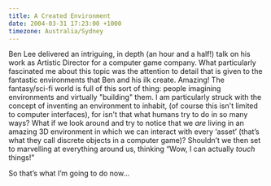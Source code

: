 ```yaml
---
title: A Created Environment
date: 2004-03-31 17:23:00 +1000
timezone: Australia/Sydney
---
```

Ben Lee delivered an intriguing, in depth (an hour and a half!) talk
on his work as Artistic Director for a computer game company.
What particularly fascinated me about this topic was the attention to detail
that is given to the fantastic environments that Ben and his ilk create.
Amazing! The fantasy/sci-fi world is full of this sort of thing:
people imagining environments and virtually "building" them.
I am particularly struck with the concept of inventing an environment to inhabit,
(of course this isn't limited to computer interfaces),
for isn't that what humans try to do in so many ways?
What if we look around and try to notice that we *are* living in an amazing 3D environment in which we can interact with every ‘asset’ (that’s what they call discrete objects in a computer game)? Shouldn’t we then set to marvelling at everything around us, thinking “Wow, I can actually _touch_ things!”

So that’s what I’m going to do now...
